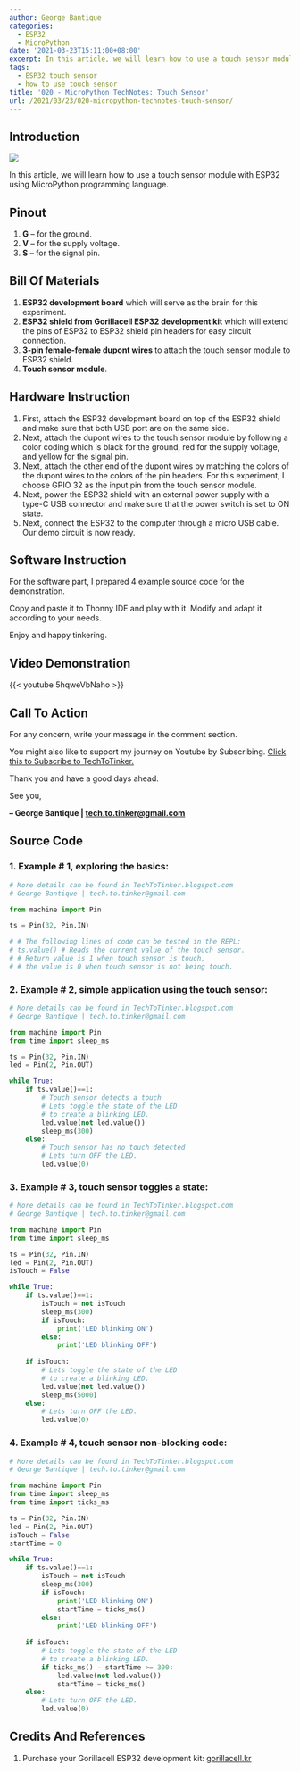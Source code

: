 ```yaml
---
author: George Bantique
categories:
  - ESP32
  - MicroPython
date: '2021-03-23T15:11:00+08:00'
excerpt: In this article, we will learn how to use a touch sensor module with ESP32 using MicroPython programming language.
tags:
  - ESP32 touch sensor
  - how to use touch sensor
title: '020 - MicroPython TechNotes: Touch Sensor'
url: /2021/03/23/020-micropython-technotes-touch-sensor/
---
```


## **Introduction**

![](/images/020-technotes-touch-sensor.png)

In this article, we will learn how to use a touch sensor module with ESP32 using MicroPython programming language.

## **Pinout**

1. **G** – for the ground.
2. **V** – for the supply voltage.
3. **S** – for the signal pin.

## **Bill Of Materials**

1. **ESP32 development board** which will serve as the brain for this experiment.
2. **ESP32 shield from Gorillacell ESP32 development kit** which will extend the pins of ESP32 to ESP32 shield pin headers for easy circuit connection.
3. **3-pin female-female dupont wires** to attach the touch sensor module to ESP32 shield.
4. **Touch sensor module**.

## **Hardware Instruction**

1. First, attach the ESP32 development board on top of the ESP32 shield and make sure that both USB port are on the same side.
2. Next, attach the dupont wires to the touch sensor module by following a color coding which is black for the ground, red for the supply voltage, and yellow for the signal pin.
3. Next, attach the other end of the dupont wires by matching the colors of the dupont wires to the colors of the pin headers. For this experiment, I choose GPIO 32 as the input pin from the touch sensor module.
4. Next, power the ESP32 shield with an external power supply with a type-C USB connector and make sure that the power switch is set to ON state.
5. Next, connect the ESP32 to the computer through a micro USB cable. Our demo circuit is now ready.

## **Software Instruction**

For the software part, I prepared 4 example source code for the demonstration.

Copy and paste it to Thonny IDE and play with it. Modify and adapt it according to your needs.

Enjoy and happy tinkering.

## **Video Demonstration**

{{< youtube 5hqweVbNaho >}}

## **Call To Action**

For any concern, write your message in the comment section.

You might also like to support my journey on Youtube by Subscribing. [Click this to Subscribe to TechToTinker.](https://www.youtube.com/c/TechToTinker?sub_confirmation=1)

Thank you and have a good days ahead.

See you,

**– George Bantique | tech.to.tinker@gmail.com**

## **Source Code** 

### 1. Example # 1, exploring the basics:

```py { lineNos="true" wrap="true" }
# More details can be found in TechToTinker.blogspot.com 
# George Bantique | tech.to.tinker@gmail.com

from machine import Pin

ts = Pin(32, Pin.IN)

# # The following lines of code can be tested in the REPL:
# ts.value() # Reads the current value of the touch sensor.
# # Return value is 1 when touch sensor is touch,
# # the value is 0 when touch sensor is not being touch.

```

### 2. Example # 2, simple application using the touch sensor:

```py { lineNos="true" wrap="true" }
# More details can be found in TechToTinker.blogspot.com 
# George Bantique | tech.to.tinker@gmail.com

from machine import Pin
from time import sleep_ms

ts = Pin(32, Pin.IN)
led = Pin(2, Pin.OUT)

while True:
    if ts.value()==1:
        # Touch sensor detects a touch
        # Lets toggle the state of the LED
        # to create a blinking LED.
        led.value(not led.value())
        sleep_ms(300)
    else:
        # Touch sensor has no touch detected
        # Lets turn OFF the LED.
        led.value(0)

```

### 3. Example # 3, touch sensor toggles a state:

```py { lineNos="true" wrap="true" }
# More details can be found in TechToTinker.blogspot.com 
# George Bantique | tech.to.tinker@gmail.com

from machine import Pin
from time import sleep_ms

ts = Pin(32, Pin.IN)
led = Pin(2, Pin.OUT)
isTouch = False

while True:
    if ts.value()==1:
        isTouch = not isTouch
        sleep_ms(300)
        if isTouch:
            print('LED blinking ON')
        else:
            print('LED blinking OFF')
    
    if isTouch:
        # Lets toggle the state of the LED
        # to create a blinking LED.
        led.value(not led.value())
        sleep_ms(5000)
    else:
        # Lets turn OFF the LED.
        led.value(0)

```

### 4. Example # 4, touch sensor non-blocking code:

```py { lineNos="true" wrap="true" }
# More details can be found in TechToTinker.blogspot.com 
# George Bantique | tech.to.tinker@gmail.com

from machine import Pin
from time import sleep_ms
from time import ticks_ms

ts = Pin(32, Pin.IN)
led = Pin(2, Pin.OUT)
isTouch = False
startTime = 0

while True:
    if ts.value()==1:
        isTouch = not isTouch
        sleep_ms(300)
        if isTouch:
            print('LED blinking ON')
            startTime = ticks_ms()
        else:
            print('LED blinking OFF')
    
    if isTouch:
        # Lets toggle the state of the LED
        # to create a blinking LED.
        if ticks_ms() - startTime >= 300:
            led.value(not led.value())
            startTime = ticks_ms()
    else:
        # Lets turn OFF the LED.
        led.value(0)

```

## **Credits And References**

1. Purchase your Gorillacell ESP32 development kit:
[gorillacell.kr](http://gorillacell.kr/)

